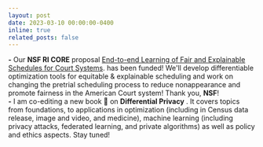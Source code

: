 ```yaml
---
layout: post
date: 2023-03-10 00:00:00-0400
inline: true
related_posts: false
---
```


**\-** Our **NSF RI CORE** proposal [End-to-end Learning of Fair and Explainable Schedules for Court Systems](https://www.nsf.gov/awardsearch/showAward?AWD_ID=2232054). has been funded! We'll develop differentiable optimization tools for equitable & explainable scheduling and work on changing the pretrial scheduling process to reduce nonappearance and promote fairness in the American Court system! Thank you, **NSF**!
<br> **\-**
I am co-editing a new book :open_book: on **Differential Privacy** . It covers topics from foundations, to applications in optimization (including in Census data release, image and video, and medicine), machine learning (including privacy attacks, federated learning, and private algorithms) as well as policy and ethics aspects. Stay tuned!
